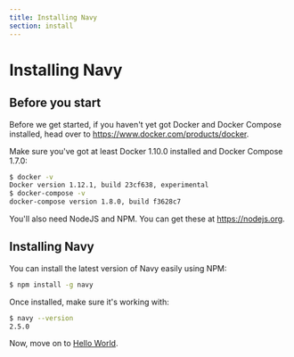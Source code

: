 ```yaml
---
title: Installing Navy
section: install
---
```


Installing Navy
===============

Before you start
----------------

Before we get started, if you haven't yet got Docker and Docker Compose installed, head over to <https://www.docker.com/products/docker>.

Make sure you've got at least Docker 1.10.0 installed and Docker Compose 1.7.0:

```sh
$ docker -v
Docker version 1.12.1, build 23cf638, experimental
$ docker-compose -v
docker-compose version 1.8.0, build f3628c7
```

You'll also need NodeJS and NPM. You can get these at <https://nodejs.org>.


Installing Navy
---------------

You can install the latest version of Navy easily using NPM:

```sh
$ npm install -g navy
```

Once installed, make sure it's working with:

```sh
$ navy --version
2.5.0
```

<span class="move-on-link">Now, move on to [Hello World](./hello-world.md).</span>
